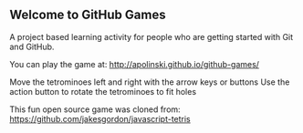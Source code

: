 ## Welcome to GitHub Games

A project based learning activity for people who are getting started with Git and GitHub.

You can play the game at: http://apolinski.github.io/github-games/

Move the tetrominoes left and right with the arrow keys or buttons
Use the action button to rotate the tetrominoes to fit holes

This fun open source game was cloned from: https://github.com/jakesgordon/javascript-tetris
